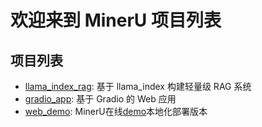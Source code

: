 # 欢迎来到 MinerU 项目列表

## 项目列表

- [llama_index_rag](./llama_index_rag/README_zh-CN.md): 基于 llama_index 构建轻量级 RAG 系统
- [gradio_app](./gradio_app/README_zh-CN.md): 基于 Gradio 的 Web 应用
- [web_demo](./web_demo/README_zh-CN.md): MinerU在线[demo](https://opendatalab.com/OpenSourceTools/Extractor/PDF/)本地化部署版本


